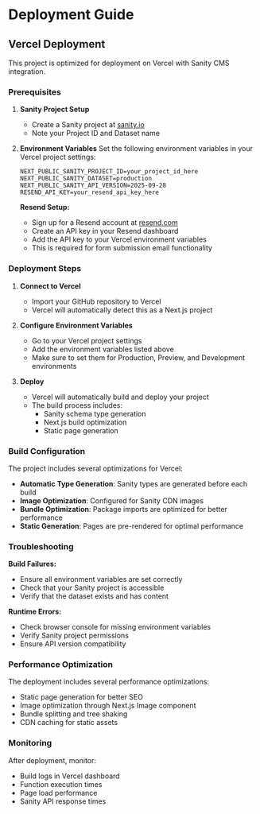 # Deployment Guide

## Vercel Deployment

This project is optimized for deployment on Vercel with Sanity CMS integration.

### Prerequisites

1. **Sanity Project Setup**
   - Create a Sanity project at [sanity.io](https://sanity.io)
   - Note your Project ID and Dataset name

2. **Environment Variables**
   Set the following environment variables in your Vercel project settings:

   ```
   NEXT_PUBLIC_SANITY_PROJECT_ID=your_project_id_here
   NEXT_PUBLIC_SANITY_DATASET=production
   NEXT_PUBLIC_SANITY_API_VERSION=2025-09-28
   RESEND_API_KEY=your_resend_api_key_here
   ```

   **Resend Setup:**
   - Sign up for a Resend account at [resend.com](https://resend.com)
   - Create an API key in your Resend dashboard
   - Add the API key to your Vercel environment variables
   - This is required for form submission email functionality

### Deployment Steps

1. **Connect to Vercel**
   - Import your GitHub repository to Vercel
   - Vercel will automatically detect this as a Next.js project

2. **Configure Environment Variables**
   - Go to your Vercel project settings
   - Add the environment variables listed above
   - Make sure to set them for Production, Preview, and Development environments

3. **Deploy**
   - Vercel will automatically build and deploy your project
   - The build process includes:
     - Sanity schema type generation
     - Next.js build optimization
     - Static page generation

### Build Configuration

The project includes several optimizations for Vercel:

- **Automatic Type Generation**: Sanity types are generated before each build
- **Image Optimization**: Configured for Sanity CDN images
- **Bundle Optimization**: Package imports are optimized for better performance
- **Static Generation**: Pages are pre-rendered for optimal performance

### Troubleshooting

**Build Failures:**
- Ensure all environment variables are set correctly
- Check that your Sanity project is accessible
- Verify that the dataset exists and has content

**Runtime Errors:**
- Check browser console for missing environment variables
- Verify Sanity project permissions
- Ensure API version compatibility

### Performance Optimization

The deployment includes several performance optimizations:

- Static page generation for better SEO
- Image optimization through Next.js Image component
- Bundle splitting and tree shaking
- CDN caching for static assets

### Monitoring

After deployment, monitor:

- Build logs in Vercel dashboard
- Function execution times
- Page load performance
- Sanity API response times
